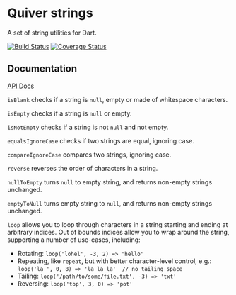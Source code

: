 Quiver strings
==============

A set of string utilities for Dart.

[![Build Status](https://travis-ci.org/QuiverDart/quiver_strings.svg?branch=master)](https://travis-ci.org/QuiverDart/quiver_strings)
[![Coverage Status](https://img.shields.io/coveralls/QuiverDart/quiver_strings.svg)](https://coveralls.io/r/QuiverDart/quiver_strings)

## Documentation

[API Docs](http://www.dartdocs.org/documentation/quiver_strings/latest)

`isBlank` checks if a string is `null`, empty or made of whitespace characters.

`isEmpty` checks if a string is `null` or empty.

`isNotEmpty` checks if a string is not `null` and not empty.

`equalsIgnoreCase` checks if two strings are equal, ignoring case.

`compareIgnoreCase` compares two strings, ignoring case.

`reverse` reverses the order of characters in a string.

`nullToEmpty` turns `null` to empty string, and returns non-empty strings
unchanged.

`emptyToNull` turns empty string to `null`, and returns non-empty strings
unchanged.

`loop` allows you to loop through characters in a string starting and ending at
arbitrary indices. Out of bounds indices allow you to wrap around the string,
supporting a number of use-cases, including:

  * Rotating: `loop('lohel', -3, 2) => 'hello'`
  * Repeating, like `repeat`, but with better character-level control, e.g.:
`loop('la ', 0, 8) => 'la la la'  // no tailing space`
  * Tailing: `loop('/path/to/some/file.txt', -3) => 'txt'`
  * Reversing: `loop('top', 3, 0) => 'pot'`
